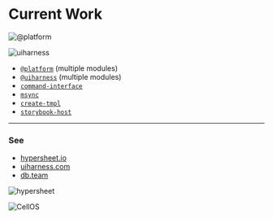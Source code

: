 # Current Work

![@platform](https://user-images.githubusercontent.com/185555/55036317-1b43af00-507f-11e9-8034-59f1e4510f77.png)

![uiharness](https://user-images.githubusercontent.com/185555/52250326-2ff7a680-295c-11e9-9471-8a45b1e6b909.png)





- [`@platform`](https://github.com/uiharness/platform) (multiple modules)
- [`@uiharness`](https://github.com/uiharness/uiharness) (multiple modules)
- [`command-interface`](https://github.com/philcockfield/command-interface)
- [`msync`](https://github.com/philcockfield/msync)
- [`create-tmpl`](https://github.com/philcockfield/create-tmpl)
- [`storybook-host`](https://github.com/philcockfield/storybook-host)



---



### See

- [hypersheet.io](http://hypersheet.io)
- [uiharness.com](http://uiharness.com)
- [db.team](http://db.team)


![hypersheet](https://user-images.githubusercontent.com/185555/52740070-1e3a9100-3037-11e9-8ee2-bfe2a6e5f2a2.png)

![CellOS](https://user-images.githubusercontent.com/185555/72215942-2f5d8c00-357f-11ea-98a0-6a67a4dfb38c.png)
